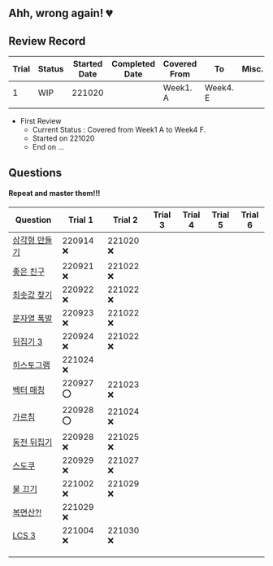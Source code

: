 ## Ahh, wrong again! :broken_heart:

## Review Record
|Trial|Status|Started Date|Completed Date|Covered From|To|Misc.|
|-----|------|------------|--------------|------------|--|-----|
|1|WIP|221020| |Week1. A|Week4. E| |
||||||||


* First Review
  * Current Status : Covered from Week1 A to Week4 F.
  * Started on 221020
  * End on ...

## Questions
#### Repeat and master them!!!
|Question|Trial 1|Trial 2|Trial 3|Trial 4|Trial 5|Trial 6|
|--------|-------|-------|-------|-------|-------|-------|
|[삼각형 만들기](https://www.acmicpc.net/problem/1448)|220914 :x:|221020 :x:|||||
|[좋은 친구](https://www.acmicpc.net/problem/3078)|220921 :x:|221022 :x:|||||
|[최솟값 찾기](https://www.acmicpc.net/problem/11003)|220922 :x:|221022 :x:|||||
|[문자열 폭발](https://www.acmicpc.net/problem/9935)|220923 :x:|221022 :x:|||||
|[뒤집기 3](https://www.acmicpc.net/problem/1464)|220924 :x:|221022 :x:|||||
|[히스토그램](https://www.acmicpc.net/problem/1464)|221024 :x:||||||
|[벡터 매칭](https://www.acmicpc.net/problem/1007)|220927 :o:|221023 :x:|||||
|[가르침](https://www.acmicpc.net/problem/1062)|220928 :o:|221024 :x:|||||
|[동전 뒤집기](https://www.acmicpc.net/problem/1285)|220928 :x:|221025 :x:|||||
|[스도쿠](https://www.acmicpc.net/problem/2580)|220929 :x:|221027 :x:|||||
|[불 끄기](https://www.acmicpc.net/problem/14939)|221002 :x:|221029 :x:|||||
|[복면산?!](https://www.acmicpc.net/problem/15811)|221029 :x:||||||
|[LCS 3](https://www.acmicpc.net/problem/1958)|221004 :x:|221030 :x:|||||
|[]()|||||||
|[]()|||||||
|[]()|||||||
